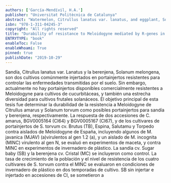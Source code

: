 ```yaml
---
authors: ['García-Mendívil, H.A.']
publisher: "Universitat Politècnica de Catalunya"
abstract: "Watermelon, Citrullus lanatus var. lanatus, and eggplant, Solanum melongena, are two major crops commonly grafted onto resistant rootstocks for controlling soilborne diseases. However, there are currently no commercially available rootstocks resistant to Meloidogyne for cucurbit crops, and also a narrow diversity for fruiting solanaceous crops. Then, the main aim of this thesis was to determine the durability of resistance to Meloidogyne of Citrullus amarus and Solanum torvum as potential rootstocks for watermelon and eggplant, respectively. The response of two C. amarus accessions, BGV0005164 (Cl64) and BGV0005167 (Cl67), and of S. torvum rootstock cultivars Brutus (TB), Espina, Salutamiu and Torpedo against Meloidogyne isolates from Spain, including some Mi1 .2 (a)virulent M. javanica (MJAV), and a N-virulent isolate of MINC was assessed in pot experiments, and against M. incognita (MINC) in a plastic greenhouse experiments. The watermelon cv. Sugar baby (SB) and the eggplant cv. Cristal (MC) were included for comparison. The population growth rate and the resistance level of the four S. torvum cultivars against MINC was assessed under plastic greenhouse conditions in two cropping seasons. The response of ungrafted and grafted SB onto both CI accessions and MC onto TB were submitted to increasing densities of MJAV and MINC, and MC onto TB to MJAV to determine population dynamic parameters and biomass productivity in pot experiments. In plastic greenhouse conditions, the ungrafted and grafted watermelon onto both CI accessions and eggplant onto TB were cultivated for two consecutive years in the same plots to assess the level of resistance to MINC and crop yield. After the second crop, the putative selection for virulence in the nematode subpopulation originated in the ungrafted and grafted plants· were assessed in pot experiments. Both C. amarus accessions performed as resistant to M. arenaria, and from highly to moderately resistant to MINC and MJAV in pot experiments. In the plastic greenhouse experiment, both accessions performed as resistant to MINC. The maximum multiplication rate, the maximum population density and the equilibrium density values of both Meloidogyne species were lower in grafted than ungrafted watermelon. In the plastic greenhouse experiment, the galling index and the number of eggs per plant were higher in ungrafted than in grafted plants both years. The CI accessions performed from highly resistant to resistant to MINC and yielded more kg per plant than the ungrafted in both years. Two consecutive grafted watermelon crops did not select for virulence but had an infective and reproductive fitness cost. AII the S. torvum rootstocks responded as resistant to the MINC isolates and from highly resistant to susceptible against MJAV isolates. The population growth rate of MINC on ungrafted eggplant differed from that grafted in both cropping seasons. The maximum multiplication rates of MJAV and the equilibrium densities were lower in grafted than in ungrafted eggplant. The grafted eggplant was tolerant to the range of nematode densities assessed but the ungrafted did not. In the plastic greenhouse experiment, the galling index and the density of nematodes in soil and in roots were higher in ungrafted than in grafted plants both years. The grafted eggplant performed as resistant in 2017 and as highly resistant in 2018. Eggplant yield did not differ irrespective of grafting when cultivated over 4.5 months, but it differed when cultivated over 8.3 months. Two consecutive grafted eggplant crops did not select for virulence but had an infective and reproductive fitness cost. The results of this study highlight the poor host status of the rootstocks studied; the stability of the resistance; and the beneficial effect on yield when cultivated in Meloidogyne infested soils. The causes for lost of fitness in the nematode, as well as the durability of this characteristic should be investigated."
isbn: "978-1-311-04245-3"
copyright: "All rights reserved"
title: "Durability of resistance to Meloidogyne mediated by R-genes in solanaceous and cucurbitaceous crops"
ENTRYTYPE: "book"
enableToc: False
enableWhoami: True
pinned: true
publishDate: "2019-10-29"
---
```


Sandía, Citrullus lanatus var. Lanatus y la berenjena, Solanum melongena, son dos cultivos comúnmente injertados en portainjertos resistentes para controlar las enfermedades transmitidas por el suelo. Sin embargo, actualmente no hay portainjertos disponibles comercialmente resistentes a Meloidogyne para cultivos de cucurbitáceas, y también una estrecha diversidad para cultivos frutales solanáceos. El objetivo principal de esta tesis fue determinar la durabilidad de la resistencia a Meloidogyne de Citrullus amarus y Solanum torvum como posibles portainjertos para sandía y berenjena, respectivamente. La respuesta de dos accesiones de C. amarus, BGV0005164 (CI64) y BGV0005167 (CI67), y de los cultivares de portainjertos de S. torvum cv. Brutus (TB), Espina, Salutamu y Torpedo contra aislados de Meloidogyne de España, incluyendo algunos de M. javanica (MJAV) (a)virulentos al gen 1.2 (a), y un aislado de M. incognita (MINC) virulento al gen N, se evaluó en experimentos de maceta, y contra MINC en experimentos de invernadero de plástico. La sandía cv. Sugar baby (SB) y la berenjena cv. Cristal (MC) se incluyeron como control. La tasa de crecimiento de la población y el nivel de resistencia de los cuatro cultivares de S. torvum contra el MINC se evaluaron en condiciones de invernadero de plástico en dos temporadas de cultivo. SB sin injertar e injertado en accesiones de CI, se sometieron a